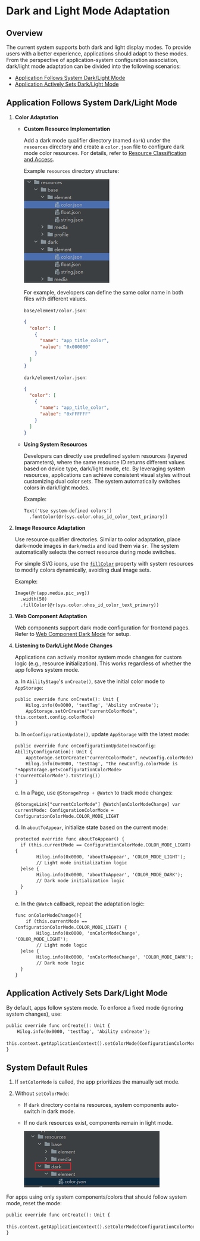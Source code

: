 # Dark and Light Mode Adaptation  

## Overview  

The current system supports both dark and light display modes. To provide users with a better experience, applications should adapt to these modes. From the perspective of application-system configuration association, dark/light mode adaptation can be divided into the following scenarios:  

- [Application Follows System Dark/Light Mode](#application-follows-system-darklight-mode)  
- [Application Actively Sets Dark/Light Mode](#application-actively-sets-darklight-mode)  

## Application Follows System Dark/Light Mode  

1. **Color Adaptation**  

    - **Custom Resource Implementation**  

      Add a dark mode qualifier directory (named `dark`) under the `resources` directory and create a `color.json` file to configure dark mode color resources. For details, refer to [Resource Classification and Access](#).  

      Example `resources` directory structure:  

      ![colorJsonDir](./figures/colorJsonDir.png)  

      For example, developers can define the same color name in both files with different values.  

      `base/element/color.json`:  
      ```json
      {
        "color": [
          {
            "name": "app_title_color",
            "value": "0x000000"
          }
        ]
      }
      ```  

      `dark/element/color.json`:  
      ```json
      {
        "color": [
          {
            "name": "app_title_color",
            "value": "0xFFFFFF"
          }
        ]
      }
      ```  

    - **Using System Resources**  

      Developers can directly use predefined system resources (layered parameters), where the same resource ID returns different values based on device type, dark/light mode, etc. By leveraging system resources, applications can achieve consistent visual styles without customizing dual color sets. The system automatically switches colors in dark/light modes.  

      Example:  
      ```cangjie
      Text('Use system-defined colors')
        .fontColor(@r(sys.color.ohos_id_color_text_primary))
      ```  

2. **Image Resource Adaptation**  

    Use resource qualifier directories. Similar to color adaptation, place dark-mode images in `dark/media` and load them via `$r`. The system automatically selects the correct resource during mode switches.  

    For simple SVG icons, use the [`fillColor`](./cj-graphics-display.md#display-vector-graphics) property with system resources to modify colors dynamically, avoiding dual image sets.  

    Example:  
    ```cangjie
    Image(@r(app.media.pic_svg))
      .width(50)
      .fillColor(@r(sys.color.ohos_id_color_text_primary))
    ```  

3. **Web Component Adaptation**  

    Web components support dark mode configuration for frontend pages. Refer to [Web Component Dark Mode](../../Dev_Guide/source_en/web/cj-web-set-dark-mode.md) for setup.  

4. **Listening to Dark/Light Mode Changes**  

    Applications can actively monitor system mode changes for custom logic (e.g., resource initialization). This works regardless of whether the app follows system mode.  

    a. In `AbilityStage`'s `onCreate()`, save the initial color mode to `AppStorage`:  
    ```cangjie
    public override func onCreate(): Unit {
        Hilog.info(0x0000, 'testTag', 'Ability onCreate');
        AppStorage.setOrCreate("currentColorMode", this.context.config.colorMode)
    }
    ```  

    b. In `onConfigurationUpdate()`, update `AppStorage` with the latest mode:  
    ```cangjie
    public override func onConfigurationUpdate(newConfig: AbilityConfiguration): Unit {
        AppStorage.setOrCreate("currentColorMode", newConfig.colorMode)
        Hilog.info(0x0000, 'testTag', "the newConfig.colorMode is "+AppStorage.get<ConfigurationColorMode>('currentColorMode').toString())
    }
    ```  

    c. In a Page, use `@StorageProp + @Watch` to track mode changes:  
    ```cangjie
    @StorageLink["currentColorMode"] @Watch[onColorModeChange] var currentMode: ConfigurationColorMode = ConfigurationColorMode.COLOR_MODE_LIGHT
    ```  

    d. In `aboutToAppear`, initialize state based on the current mode:  
    ```cangjie
    protected override func aboutToAppear() {
      if (this.currentMode == ConfigurationColorMode.COLOR_MODE_LIGHT) {
            Hilog.info(0x0000, 'aboutToAppear', 'COLOR_MODE_LIGHT');
            // Light mode initialization logic
      }else {
            Hilog.info(0x0000, 'aboutToAppear', 'COLOR_MODE_DARK');
            // Dark mode initialization logic
      }
    }
    ```  

    e. In the `@Watch` callback, repeat the adaptation logic:  
    ```cangjie
    func onColorModeChange(){
        if (this.currentMode == ConfigurationColorMode.COLOR_MODE_LIGHT) {
            Hilog.info(0x0000, 'onColorModeChange', 'COLOR_MODE_LIGHT');
            // Light mode logic
      }else {
            Hilog.info(0x0000, 'onColorModeChange', 'COLOR_MODE_DARK');
            // Dark mode logic
      }
    }
    ```  

## Application Actively Sets Dark/Light Mode  

By default, apps follow system mode. To enforce a fixed mode (ignoring system changes), use:  
```cangjie
public override func onCreate(): Unit {
    Hilog.info(0x0000, 'testTag', 'Ability onCreate');
    this.context.getApplicationContext().setColorMode(ConfigurationColorMode.COLOR_MODE_LIGHT)
}
```  

## System Default Rules  

1. If `setColorMode` is called, the app prioritizes the manually set mode.  

2. Without `setColorMode`:  
    - If `dark` directory contains resources, system components auto-switch in dark mode.  
    - If no dark resources exist, components remain in light mode.  

      ![darkDir](./figures/darkDir.png)  

For apps using only system components/colors that should follow system mode, reset the mode:  
```cangjie
public override func onCreate(): Unit {
    this.context.getApplicationContext().setColorMode(ConfigurationColorMode.COLOR_MODE_NOT_SET)
}
```